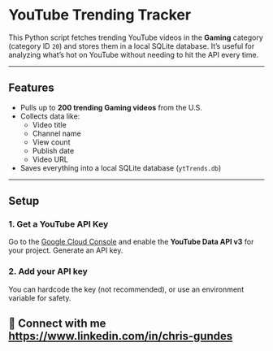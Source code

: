 # YouTube Trending Tracker

This Python script fetches trending YouTube videos in the **Gaming** category (category ID `20`) and stores them in a local SQLite database. It’s useful for analyzing what’s hot on YouTube without needing to hit the API every time.

---

## Features

- Pulls up to **200 trending Gaming videos** from the U.S.
- Collects data like:
  - Video title
  - Channel name
  - View count
  - Publish date
  - Video URL
- Saves everything into a local SQLite database (`ytTrends.db`)

---

## Setup

### 1. Get a YouTube API Key

Go to the [Google Cloud Console](https://console.cloud.google.com/) and enable the **YouTube Data API v3** for your project. Generate an API key.

### 2. Add your API key

You can hardcode the key (not recommended), or use an environment variable for safety.


## 🔗 Connect with me https://www.linkedin.com/in/chris-gundes
